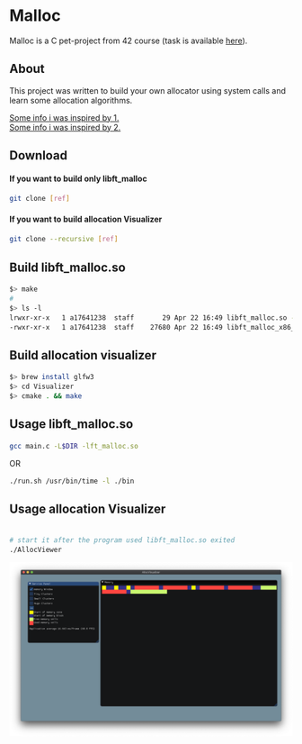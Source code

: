 # Malloc

Malloc is a C pet-project from 42 course (task is available [here](res/ft_malloc.en.pdf)).

## About

This project was written to build your own allocator using system calls
and learn some allocation algorithms.

[Some info i was inspired by 1.](https://habr.com/ru/post/270009/) \
[Some info i was inspired by 2.](https://habr.com/ru/post/158347/)



## Download

#### If you want to build only libft_malloc

```bash
git clone [ref]
```

#### If you want to build allocation Visualizer

```bash
git clone --recursive [ref]
```

## Build libft_malloc.so

```bash
$> make
#
$> ls -l
lrwxr-xr-x   1 a17641238  staff       29 Apr 22 16:49 libft_malloc.so -> libft_malloc_x86_64_Darwin.so
-rwxr-xr-x   1 a17641238  staff    27680 Apr 22 16:49 libft_malloc_x86_64_Darwin.so
```

## Build allocation visualizer

```bash
$> brew install glfw3 
$> cd Visualizer
$> cmake . && make
```

## Usage libft_malloc.so

```bash
gcc main.c -L$DIR -lft_malloc.so
```
OR

```bash
./run.sh /usr/bin/time -l ./bin
```

## Usage allocation Visualizer

```bash

# start it after the program used libft_malloc.so exited
./AllocViewer
```

![AllocViewer](res/Screenshot%202020-04-22%20at%2017.25.23.png)



